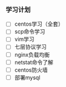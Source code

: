 ### 学习计划

- [ ] centos学习（全套）
- [ ] scp命令学习
- [ ] vim学习
- [ ] 七层协议学习
- [ ] nginx负载均衡
- [ ] netstat命令了解
- [ ] centos防火墙
- [ ] 部署mysql